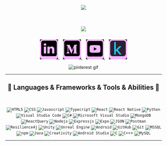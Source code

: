 <p align="center">
  <img src="https://capsule-render.vercel.app/api?text=Hey%20Everyone!%E2%9C%A8&&animation=fadeIn&type=soft&color=gradient&fontColor=4e195e&customColorList=18&height=100"/>
</p>

<h1 align="center">
  <a href="https://git.io/typing-svg">
    <img src="https://readme-typing-svg.herokuapp.com/?lines=This+is+Beyza+Şimşek....;Nice+to+meet+you!&center=true&size=30&color=e861c9">
  </a>
</h1>

<p align="center">
  <a href="https://www.linkedin.com/in/ummu-beyza-simsek/" target="_blank">
    <img width="58" height="64" alt="linkedin" src="assets/linkedin.png" alt="Linkedin"/>
    </a>
    &nbsp;&nbsp;
  <a href="https://medium.com/@beyza.simsek" target="_blank">
<img width="58" height="64" alt="medium" src="assets/medium.png" alt="Medium"/>
</a>
&nbsp;&nbsp;
  <a href="https://www.youtube.com/@totorodiaries" target="_blank">
    <img width="58" height="64" alt="youtube" src="assets/youtube.png" alt="YouTube"/>
  </a>
  &nbsp;&nbsp;
  <a href="https://www.kaggle.com/beyzasimsek" target="_blank">
    <img width="58" height="64" alt="kaggle" src="assets/kaggle.png" alt="Kaggle"/>
  </a>
</p>


<p align="center">
  <img src="assets/pink_gif.gif" alt="pinterest gif" width="850"/>
</p>

<hr>
<h2 align="center">🚀 Languages & Frameworks & Tools & Abilities 🚀</h2>
<br>
<p align="center">
  <code><img title="HTML5" height="25" src="images/html5.svg"></code>
  <code><img title="CSS" height="25" src="images/css.svg"></code>
  <code><img title="Javascript" height="25" src="images/javascript.svg"></code>
  <code><img title="Typecript" height="25" src="images/javascript.svg"></code>
  <code><img title="React" height="25" src="images/react-original.svg"></code>
  <code><img title="React Native" height="25" src="images/react-original.svg"></code>
  <code><img title="Python" height="25" src="images/python-original.svg"></code>
  <code><img title="Visual Studio Code" height="25" src="images/vscode.png"></code>
  <code><img title="C#" height="25" src="images/cSharp.svg"></code>
  <code><img title="Microsoft Visual Studio" height="25" src="images/visualstudio.png"></code>
  <code><img title="MongoDB" height="25" src="images/postgresql.svg"></code>
  <code><img title="ReactQuery" height="25" src="images/jquery-original.svg"></code>
  <code><img title="Nodejs" height="25" src="images/jquery-original.svg"></code>
  <code><img title="Expressjs" height="25" src="images/jquery-original.svg"></code>
  <code><img title="Expo" height="25" src="images/jquery-original.svg"></code>
  <code><img title="JSON" height="25" src="images/json.svg"></code>
  <code><img title="Postman" height="25" src="images/jquery-original.svg"></code>
  <code><img title="Resilience4j" height="25" src="images/jquery-original.svg"></code>
  <code><img title="Unity" height="25" src="images/unity3d.svg"></code>
  <code><img title="Unreal Engine" height="25" src="images/unity3d.svg"></code>
  <code><img title="Android" height="25" src="images/android.svg"></code>
  <code><img title="GitHub" height="25" src="images/github.svg"></code>
  <code><img title="Git" height="25" src="images/git-original.svg"></code>
  <code><img title="MSSQL" height="25" src="images/postgresql.svg"></code>
  <code><img title="npm" height="25" src="images/npm.svg"></code>
  <code><img title="Java" height="25" src="images/java-original.svg"></code>
  <code><img title="Creativity" height="25" src="images/problemSolving.png"></code>
  <code><img title="Android Studio" height="25" src="images/postgresql.svg"></code>
  <code><img title="C" height="25" src="images/c.svg"></code>
  <code><img title="C++" height="25" src="images/cpp.svg"></code>>
  <code><img title="MySQL" height="25" src="images/mysql.svg"></code>


</p>
<hr>
